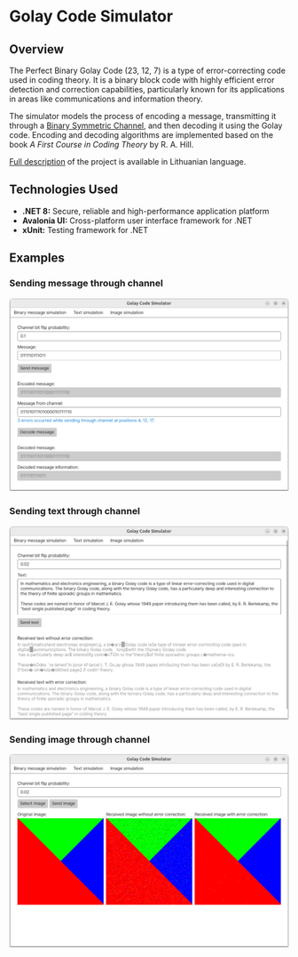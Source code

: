 # Golay Code Simulator

## Overview

The Perfect Binary Golay Code (23, 12, 7) is a type of error-correcting code used in coding theory. It is a binary block code with highly efficient error detection and correction capabilities, particularly known for its applications in areas like communications and information theory.

The simulator models the process of encoding a message, transmitting it through a [Binary Symmetric Channel](https://en.wikipedia.org/wiki/Binary_symmetric_channel), and then decoding it using the Golay code. Encoding and decoding algorithms are implemented based on the book _A First Course in Coding Theory_ by R. A. Hill.

[Full description](./docs/Golay_kodo_veikimo_modeliavimas.pdf) of the project is available in Lithuanian language.

## Technologies Used

- **.NET 8:** Secure, reliable and high-performance application platform
- **Avalonia UI:** Cross-platform user interface framework for .NET
- **xUnit:** Testing framework for .NET

## Examples

### Sending message through channel

![Message](./docs/example-message.png)

### Sending text through channel

![Text](./docs/example-text.png)

### Sending image through channel

![Text](./docs/example-image.png)
